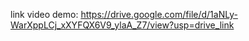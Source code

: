link video demo:
https://drive.google.com/file/d/1aNLy-WarXppLCj_xXYFQX6V9_ylaA_Z7/view?usp=drive_link
